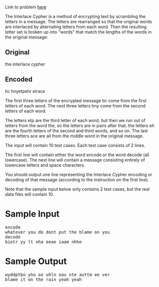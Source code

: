 Link to problem [here](https://dmoj.ca/problem/ecoo15r2p1)

The Interlace Cypher is a method of encrypting text by scrambling the letters in a message. The letters are rearranged so that the original words are interlaced by alternating letters from each word. Then the resulting letter set is broken up into "words" that match the lengths of the words in the original message:

## Original	
the interlace cypher
## Encoded	
tic hnyetpehr elrace

The first three letters of the encrypted message tic come from the first letters of each word. The next three letters hny come from the second letters of each word.

The letters etp are the third letter of each word, but then we run out of letters from the word the, so the letters are in pairs after that: the letters eh are the fourth letters of the second and third words, and so on. The last three letters ace are all from the middle word in the original message.

The input will contain 10 test cases. Each test case consists of 2 lines.

The first line will contain either the word encode or the word decode (all lowercase). The next line will contain a message consisting entirely of lowercase letters and space characters.

You should output one line representing the Interlace Cypher encoding or decoding of that message (according to the instruction on the first line).

Note that the sample input below only contains 2 test cases, but the real data files will contain 10.

# Sample Input
<pre>
encode
whatever you do dont put the blame on you
decode
biotr yy lt nha eeae iaam nhhe
</pre>
# Sample Output
<pre>
wyddptbo yho oo uhln oau nte auttm ee ver
blame it on the rain yeah yeah
</pre>